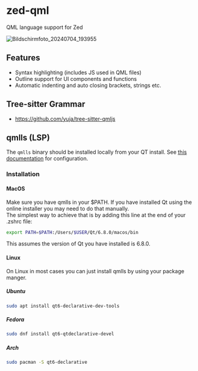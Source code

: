 # zed-qml
QML language support for Zed

![Bildschirmfoto_20240704_193955](https://github.com/lkroll/zed-qml/assets/24440161/f9b4893c-3927-4cef-a57c-58ae004ab9f6)

## Features

- Syntax highlighting (includes JS used in QML files)
- Outline support for UI components and functions
- Automatic indenting and auto closing brackets, strings etc.

## Tree-sitter Grammar

- https://github.com/yuja/tree-sitter-qmljs

## qmlls (LSP)

The `qmlls` binary should be installed locally from your QT install.
See [this documentation](https://doc.qt.io/qt-6/qtqml-tooling-qmlls.html#configuration-file) for configuration.

### Installation

#### MacOS

Make sure you have qmlls in your $PATH. If you have installed Qt using the online installer you may need to do that manually.  
The simplest way to achieve that is by adding this line at the end of your .zshrc file:

```bash
export PATH=$PATH:/Users/$USER/Qt/6.8.0/macos/bin
```

This assumes the version of Qt you have installed is 6.8.0.

#### Linux

On Linux in most cases you can just install qmlls by using your package manger.

##### Ubuntu

```bash
sudo apt install qt6-declarative-dev-tools
```

##### Fedora

```bash
sudo dnf install qt6-qtdeclarative-devel
```

##### Arch

```bash
sudo pacman -S qt6-declarative
```
